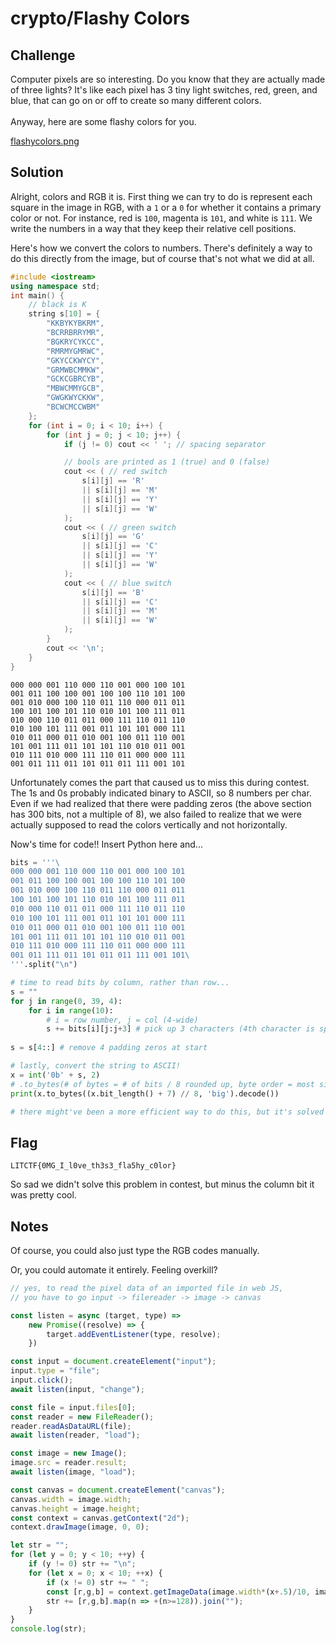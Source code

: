 # crypto/Flashy Colors

## Challenge

Computer pixels are so interesting. Do you know that they are actually made of three lights? It's like each pixel has 3 tiny light switches, red, green, and blue, that can go on or off to create so many different colors.
<br>
<br>
Anyway, here are some flashy colors for you.

[flashycolors.png](https://drive.google.com/file/d/1X7PMv0vi-Cp_xKzYeFd_wxxPGY373jgz/view?usp=sharing)

## Solution

Alright, colors and RGB it is. First thing we can try to do is represent each square in the image in RGB, with a `1` or a `0` for whether it contains a primary color or not. For instance, red is `100`, magenta is `101`, and white is `111`. We write the numbers in a way that they keep their relative cell positions.

Here's how we convert the colors to numbers. There's definitely a way to do this directly from the image, but of course that's not what we did at all.
```cpp
#include <iostream>
using namespace std;
int main() {
    // black is K
    string s[10] = {
        "KKBYKYBKRM",
        "BCRRBRRYMR",
        "BGKRYCYKCC",
        "RMRMYGMRWC",
        "GKYCCKWYCY",
        "GRMWBCMMKW",
        "GCKCGBRCYB",
        "MBWCMMYGCB",
        "GWGKWYCKKW",
        "BCWCMCCWBM"
    };
    for (int i = 0; i < 10; i++) {
        for (int j = 0; j < 10; j++) {
            if (j != 0) cout << ' '; // spacing separator

            // bools are printed as 1 (true) and 0 (false)
            cout << ( // red switch
                s[i][j] == 'R'
                || s[i][j] == 'M'
                || s[i][j] == 'Y'
                || s[i][j] == 'W'
            );
            cout << ( // green switch
                s[i][j] == 'G'
                || s[i][j] == 'C'
                || s[i][j] == 'Y'
                || s[i][j] == 'W'
            );
            cout << ( // blue switch
                s[i][j] == 'B'
                || s[i][j] == 'C'
                || s[i][j] == 'M'
                || s[i][j] == 'W'
            );
        }
        cout << '\n';
    }
}
```
```
000 000 001 110 000 110 001 000 100 101
001 011 100 100 001 100 100 110 101 100
001 010 000 100 110 011 110 000 011 011
100 101 100 101 110 010 101 100 111 011
010 000 110 011 011 000 111 110 011 110
010 100 101 111 001 011 101 101 000 111
010 011 000 011 010 001 100 011 110 001
101 001 111 011 101 101 110 010 011 001
010 111 010 000 111 110 011 000 000 111
001 011 111 011 101 011 011 111 001 101
```

Unfortunately comes the part that caused us to miss this during contest. The 1s and 0s probably indicated binary to ASCII, so 8 numbers per char. Even if we had realized that there were padding zeros (the above section has 300 bits, not a multiple of 8), we also failed to realize that we were actually supposed to read the colors vertically and not horizontally.

Now's time for code!! Insert Python here and...
```py
bits = '''\
000 000 001 110 000 110 001 000 100 101
001 011 100 100 001 100 100 110 101 100
001 010 000 100 110 011 110 000 011 011
100 101 100 101 110 010 101 100 111 011
010 000 110 011 011 000 111 110 011 110
010 100 101 111 001 011 101 101 000 111
010 011 000 011 010 001 100 011 110 001
101 001 111 011 101 101 110 010 011 001
010 111 010 000 111 110 011 000 000 111
001 011 111 011 101 011 011 111 001 101\
'''.split("\n")

# time to read bits by column, rather than row...
s = ""
for j in range(0, 39, 4):
    for i in range(10):
        # i = row number, j = col (4-wide)
        s += bits[i][j:j+3] # pick up 3 characters (4th character is space)
        
s = s[4::] # remove 4 padding zeros at start

# lastly, convert the string to ASCII!
x = int('0b' + s, 2)
# .to_bytes(# of bytes = # of bits / 8 rounded up, byte order = most significant first)
print(x.to_bytes((x.bit_length() + 7) // 8, 'big').decode())

# there might've been a more efficient way to do this, but it's solved regardless :D
```

## Flag

`LITCTF{0MG_I_l0ve_th3s3_fla5hy_c0lor}`

So sad we didn't solve this problem in contest, but minus the column bit it was pretty cool.

## Notes

Of course, you could also just type the RGB codes manually.

Or, you could automate it entirely. Feeling overkill?
```js
// yes, to read the pixel data of an imported file in web JS,
// you have to go input -> filereader -> image -> canvas

const listen = async (target, type) =>
    new Promise((resolve) => {
        target.addEventListener(type, resolve);
    })

const input = document.createElement("input");
input.type = "file";
input.click();
await listen(input, "change");

const file = input.files[0];
const reader = new FileReader();
reader.readAsDataURL(file);
await listen(reader, "load");

const image = new Image();
image.src = reader.result;
await listen(image, "load");

const canvas = document.createElement("canvas");
canvas.width = image.width;
canvas.height = image.height;
const context = canvas.getContext("2d");
context.drawImage(image, 0, 0);

let str = "";
for (let y = 0; y < 10; ++y) {
    if (y != 0) str += "\n";
    for (let x = 0; x < 10; ++x) {
        if (x != 0) str += " ";
        const [r,g,b] = context.getImageData(image.width*(x+.5)/10, image.height*(y+.5)/10, 1, 1).data;
        str += [r,g,b].map(n => +(n>=128)).join("");
    }
}
console.log(str);
```
